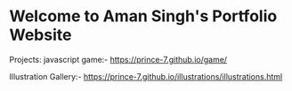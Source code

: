# Welcome to Aman Singh's Portfolio Website
Projects:
  javascript game:- https://prince-7.github.io/game/
  
  Illustration Gallery:- https://prince-7.github.io/illustrations/illustrations.html
